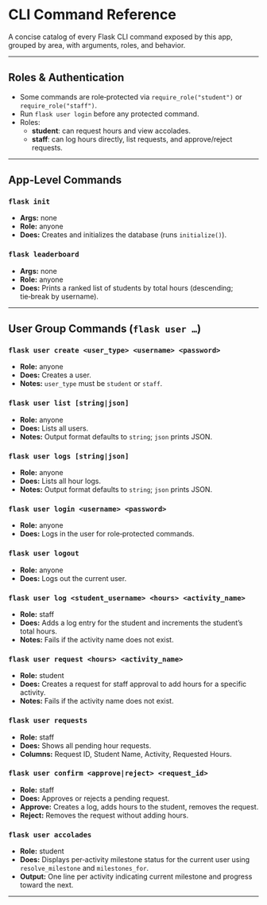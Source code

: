 # CLI Command Reference

A concise catalog of every Flask CLI command exposed by this app, grouped by area, with arguments, roles, and behavior.

---

## Roles & Authentication

- Some commands are role‑protected via `require_role("student")` or `require_role("staff")`.
- Run `flask user login` before any protected command.
- Roles:
  - **student**: can request hours and view accolades.
  - **staff**: can log hours directly, list requests, and approve/reject requests.

---

## App‑Level Commands

### `flask init`
- **Args:** none  
- **Role:** anyone  
- **Does:** Creates and initializes the database (runs `initialize()`).

### `flask leaderboard`
- **Args:** none  
- **Role:** anyone  
- **Does:** Prints a ranked list of students by total hours (descending; tie‑break by username).

---

## User Group Commands (`flask user …`)

### `flask user create <user_type> <username> <password>`
- **Role:** anyone  
- **Does:** Creates a user.  
- **Notes:** `user_type` must be `student` or `staff`.

### `flask user list [string|json]`
- **Role:** anyone  
- **Does:** Lists all users.  
- **Notes:** Output format defaults to `string`; `json` prints JSON.

### `flask user logs [string|json]`
- **Role:** anyone  
- **Does:** Lists all hour logs.  
- **Notes:** Output format defaults to `string`; `json` prints JSON.

### `flask user login <username> <password>`
- **Role:** anyone  
- **Does:** Logs in the user for role‑protected commands.

### `flask user logout`
- **Role:** anyone  
- **Does:** Logs out the current user.

### `flask user log <student_username> <hours> <activity_name>`
- **Role:** staff  
- **Does:** Adds a log entry for the student and increments the student’s total hours.  
- **Notes:** Fails if the activity name does not exist.

### `flask user request <hours> <activity_name>`
- **Role:** student  
- **Does:** Creates a request for staff approval to add hours for a specific activity.  
- **Notes:** Fails if the activity name does not exist.

### `flask user requests`
- **Role:** staff  
- **Does:** Shows all pending hour requests.  
- **Columns:** Request ID, Student Name, Activity, Requested Hours.

### `flask user confirm <approve|reject> <request_id>`
- **Role:** staff  
- **Does:** Approves or rejects a pending request.  
- **Approve:** Creates a log, adds hours to the student, removes the request.  
- **Reject:** Removes the request without adding hours.

### `flask user accolades`
- **Role:** student  
- **Does:** Displays per‑activity milestone status for the current user using `resolve_milestone` and `milestones_for`.  
- **Output:** One line per activity indicating current milestone and progress toward the next.

---
